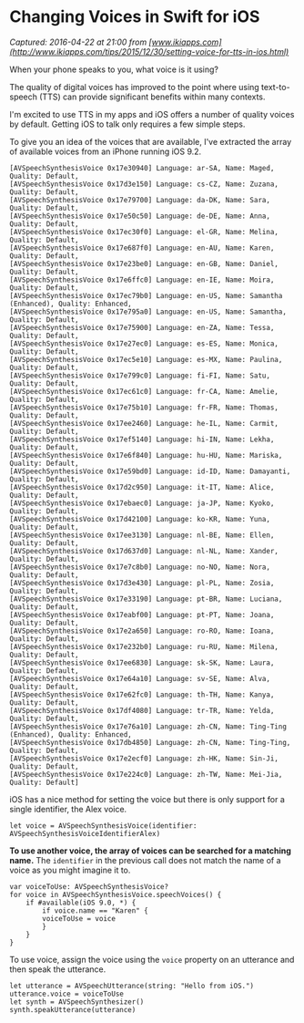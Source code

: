 # Changing Voices in Swift for iOS

_Captured: 2016-04-22 at 21:00 from [www.ikiapps.com](http://www.ikiapps.com/tips/2015/12/30/setting-voice-for-tts-in-ios.html)_

When your phone speaks to you, what voice is it using?

The quality of digital voices has improved to the point where using text-to-speech (TTS) can provide significant benefits within many contexts.

I'm excited to use TTS in my apps and iOS offers a number of quality voices by default. Getting iOS to talk only requires a few simple steps.

To give you an idea of the voices that are available, I've extracted the array of available voices from an iPhone running iOS 9.2.
    
    
    [AVSpeechSynthesisVoice 0x17e30940] Language: ar-SA, Name: Maged, Quality: Default, 
    [AVSpeechSynthesisVoice 0x17d3e150] Language: cs-CZ, Name: Zuzana, Quality: Default, 
    [AVSpeechSynthesisVoice 0x17e79700] Language: da-DK, Name: Sara, Quality: Default, 
    [AVSpeechSynthesisVoice 0x17e50c50] Language: de-DE, Name: Anna, Quality: Default, 
    [AVSpeechSynthesisVoice 0x17ec30f0] Language: el-GR, Name: Melina, Quality: Default, 
    [AVSpeechSynthesisVoice 0x17e687f0] Language: en-AU, Name: Karen, Quality: Default, 
    [AVSpeechSynthesisVoice 0x17e23be0] Language: en-GB, Name: Daniel, Quality: Default, 
    [AVSpeechSynthesisVoice 0x17e6ffc0] Language: en-IE, Name: Moira, Quality: Default, 
    [AVSpeechSynthesisVoice 0x17ec79b0] Language: en-US, Name: Samantha (Enhanced), Quality: Enhanced, 
    [AVSpeechSynthesisVoice 0x17e795a0] Language: en-US, Name: Samantha, Quality: Default, 
    [AVSpeechSynthesisVoice 0x17e75900] Language: en-ZA, Name: Tessa, Quality: Default, 
    [AVSpeechSynthesisVoice 0x17e27ec0] Language: es-ES, Name: Monica, Quality: Default, 
    [AVSpeechSynthesisVoice 0x17ec5e10] Language: es-MX, Name: Paulina, Quality: Default, 
    [AVSpeechSynthesisVoice 0x17e799c0] Language: fi-FI, Name: Satu, Quality: Default, 
    [AVSpeechSynthesisVoice 0x17ec61c0] Language: fr-CA, Name: Amelie, Quality: Default, 
    [AVSpeechSynthesisVoice 0x17e75b10] Language: fr-FR, Name: Thomas, Quality: Default, 
    [AVSpeechSynthesisVoice 0x17ee2460] Language: he-IL, Name: Carmit, Quality: Default, 
    [AVSpeechSynthesisVoice 0x17ef5140] Language: hi-IN, Name: Lekha, Quality: Default, 
    [AVSpeechSynthesisVoice 0x17e6f840] Language: hu-HU, Name: Mariska, Quality: Default, 
    [AVSpeechSynthesisVoice 0x17e59bd0] Language: id-ID, Name: Damayanti, Quality: Default, 
    [AVSpeechSynthesisVoice 0x17d2c950] Language: it-IT, Name: Alice, Quality: Default, 
    [AVSpeechSynthesisVoice 0x17ebaec0] Language: ja-JP, Name: Kyoko, Quality: Default, 
    [AVSpeechSynthesisVoice 0x17d42100] Language: ko-KR, Name: Yuna, Quality: Default, 
    [AVSpeechSynthesisVoice 0x17ee3130] Language: nl-BE, Name: Ellen, Quality: Default, 
    [AVSpeechSynthesisVoice 0x17d637d0] Language: nl-NL, Name: Xander, Quality: Default, 
    [AVSpeechSynthesisVoice 0x17e7c8b0] Language: no-NO, Name: Nora, Quality: Default, 
    [AVSpeechSynthesisVoice 0x17d3e430] Language: pl-PL, Name: Zosia, Quality: Default, 
    [AVSpeechSynthesisVoice 0x17e33190] Language: pt-BR, Name: Luciana, Quality: Default, 
    [AVSpeechSynthesisVoice 0x17eabf00] Language: pt-PT, Name: Joana, Quality: Default, 
    [AVSpeechSynthesisVoice 0x17e2a650] Language: ro-RO, Name: Ioana, Quality: Default, 
    [AVSpeechSynthesisVoice 0x17e232b0] Language: ru-RU, Name: Milena, Quality: Default, 
    [AVSpeechSynthesisVoice 0x17ee6830] Language: sk-SK, Name: Laura, Quality: Default, 
    [AVSpeechSynthesisVoice 0x17e64a10] Language: sv-SE, Name: Alva, Quality: Default, 
    [AVSpeechSynthesisVoice 0x17e62fc0] Language: th-TH, Name: Kanya, Quality: Default, 
    [AVSpeechSynthesisVoice 0x17df4080] Language: tr-TR, Name: Yelda, Quality: Default, 
    [AVSpeechSynthesisVoice 0x17e76a10] Language: zh-CN, Name: Ting-Ting (Enhanced), Quality: Enhanced, 
    [AVSpeechSynthesisVoice 0x17db4850] Language: zh-CN, Name: Ting-Ting, Quality: Default, 
    [AVSpeechSynthesisVoice 0x17e2ecf0] Language: zh-HK, Name: Sin-Ji, Quality: Default, 
    [AVSpeechSynthesisVoice 0x17e224c0] Language: zh-TW, Name: Mei-Jia, Quality: Default]

iOS has a nice method for setting the voice but there is only support for a single identifier, the Alex voice.
    
    
    let voice = AVSpeechSynthesisVoice(identifier: AVSpeechSynthesisVoiceIdentifierAlex)

**To use another voice, the array of voices can be searched for a matching name.** The `identifier` in the previous call does not match the name of a voice as you might imagine it to.
    
    
    var voiceToUse: AVSpeechSynthesisVoice?
    for voice in AVSpeechSynthesisVoice.speechVoices() {
        if #available(iOS 9.0, *) {
            if voice.name == "Karen" {
            voiceToUse = voice
            }
        } 
    } 

To use voice, assign the voice using the `voice` property on an utterance and then speak the utterance.
    
    
    let utterance = AVSpeechUtterance(string: "Hello from iOS.")
    utterance.voice = voiceToUse
    let synth = AVSpeechSynthesizer()
    synth.speakUtterance(utterance)
